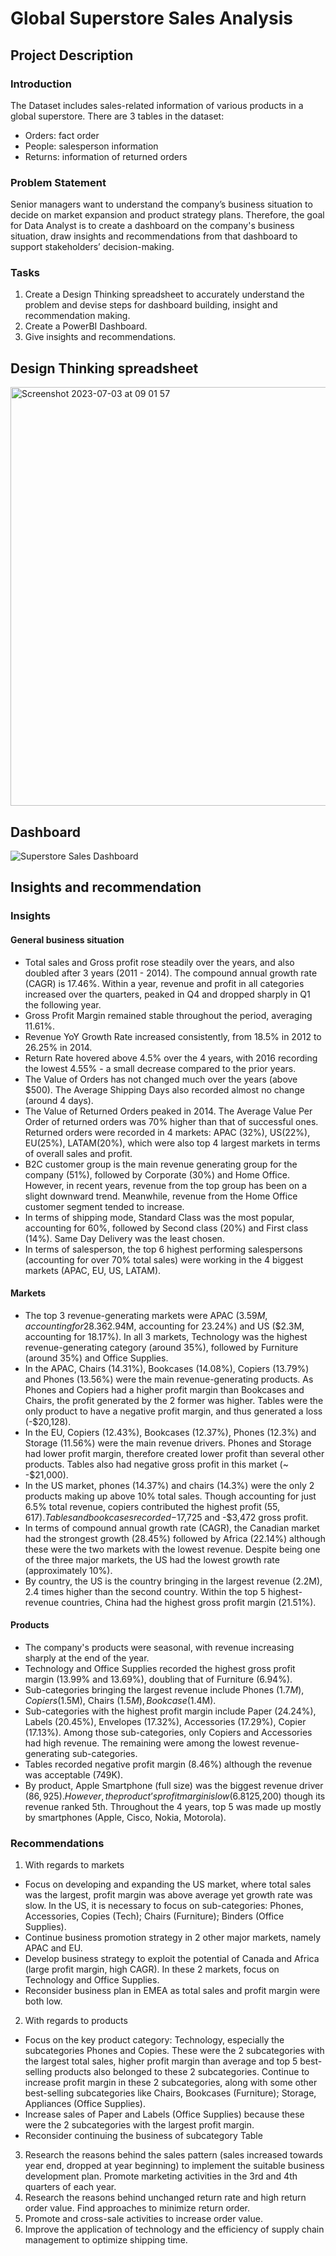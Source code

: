 # Global Superstore Sales Analysis
## Project Description
### Introduction
The Dataset includes sales-related information of various products in a global superstore. There are 3 tables in the dataset:
- Orders: fact order
- People: salesperson information
- Returns: information of returned orders
### Problem Statement
Senior managers want to understand the company’s business situation to decide on market expansion and product strategy plans. 
Therefore, the goal for Data Analyst is to create a dashboard on the company's business situation, draw insights and recommendations from that dashboard to support stakeholders’ decision-making.
### Tasks
1. Create a Design Thinking spreadsheet to accurately understand the problem and devise steps for dashboard building, insight and recommendation making.
2. Create a PowerBI Dashboard.
3. Give insights and recommendations.
## Design Thinking spreadsheet
<img width="670" alt="Screenshot 2023-07-03 at 09 01 57" src="https://github.com/ngocminhantran/Superstore-Sales-Analysis/assets/130781119/5a1fb706-868d-450d-a60f-ed5b3ba60942">

## Dashboard
![Superstore Sales Dashboard](https://github.com/ngocminhantran/Superstore-Sales-Analysis/assets/130781119/aba75176-8e65-465e-b39e-e5ea262de2ae)

## Insights and recommendation
### Insights
#### General business situation
- Total sales and Gross profit rose steadily over the years, and also doubled after 3 years (2011 - 2014). The compound annual growth rate (CAGR) is 17.46%. Within a year, revenue and profit in all categories increased over the quarters, peaked in Q4 and dropped sharply in Q1 the following year.
- Gross Profit Margin remained stable throughout the period, averaging 11.61%.
- Revenue YoY Growth Rate increased consistently, from 18.5% in 2012 to 26.25% in 2014.
- Return Rate hovered above 4.5% over the 4 years, with 2016 recording the lowest 4.55% - a small decrease compared to the prior years. 
- The Value of Orders has not changed much over the years (above $500). The Average Shipping Days also recorded almost no change (around 4 days).
- The Value of Returned Orders peaked in 2014. The Average Value Per Order of returned orders was 70% higher than that of successful ones. Returned orders were recorded in 4 markets: APAC (32%), US(22%), EU(25%), LATAM(20%), which were also top 4 largest markets in terms of overall sales and profit.
- B2C customer group is the main revenue generating group for the company (51%), followed by Corporate (30%) and Home Office. However, in recent years, revenue from the top group has been on a slight downward trend. Meanwhile, revenue from the Home Office customer segment tended to increase.
- In terms of shipping mode, Standard Class was the most popular, accounting for 60%, followed by Second class (20%) and First class (14%). Same Day Delivery was the least chosen.
- In terms of salesperson, the top 6 highest performing salespersons (accounting for over 70% total sales) were working in the 4 biggest markets (APAC, EU, US, LATAM).
#### Markets
- The top 3 revenue-generating markets were APAC ($3.59M, accounting for 28.36%), EU ($2.94M, accounting for 23.24%) and US ($2.3M, accounting for 18.17%). In all 3 markets, Technology was the highest revenue-generating category (around 35%), followed by Furniture (around 35%) and Office Supplies.
- In the APAC, Chairs (14.31%), Bookcases (14.08%), Copiers (13.79%) and Phones (13.56%) were the main revenue-generating products. As Phones and Copiers had a higher profit margin than Bookcases and Chairs, the profit generated by the 2 former was higher. Tables were the only product to have a negative profit margin, and thus generated a loss (-$20,128).
- In the EU, Copiers (12.43%), Bookcases (12.37%), Phones (12.3%) and Storage (11.56%) were the main revenue drivers. Phones and Storage had lower profit margin, therefore created lower profit than several other products. Tables also had negative gross profit in this market (~ -$21,000).
- In the US market, phones (14.37%) and chairs (14.3%) were the only 2 products making up above 10% total sales. Though accounting for just 6.5% total revenue, copiers contributed the highest profit ($55,617). Tables and bookcases recorded -$17,725 and -$3,472 gross profit.
- In terms of compound annual growth rate (CAGR), the Canadian market had the strongest growth (28.45%) followed by Africa (22.14%) although these were the two markets with the lowest revenue. Despite being one of the three major markets, the US had the lowest growth rate (approximately 10%).
- By country, the US is the country bringing in the largest revenue (2.2M), 2.4 times higher than the second country. Within the top 5 highest-revenue countries, China had the highest gross profit margin (21.51%).
#### Products
- The company's products were seasonal, with revenue increasing sharply at the end of the year.
- Technology and Office Supplies recorded the highest gross profit margin (13.99% and 13.69%), doubling that of Furniture (6.94%).
- Sub-categories bringing the largest revenue include Phones ($1.7M), Copiers ($1.5M), Chairs ($1.5M), Bookcase ($1.4M).
- Sub-categories with the highest profit margin include Paper (24.24%), Labels (20.45%), Envelopes (17.32%), Accessories (17.29%), Copier (17.13%). Among those sub-categories, only Copiers and Accessories had high revenue. The remaining were among the lowest revenue-generating sub-categories.
- Tables recorded negative profit margin (8.46%) although the revenue was acceptable (749K).
- By product, Apple Smartphone (full size) was the biggest revenue driver ($86,925). However, the product’s profit margin is low (6.81%) and thus its profit was lower than several other products. Within the top 5 highest revenue products, Canon ImageCLASS 2200 Advanced Copier had the highest profit margin (up to nearly 41%), and thus its profit ranked 1st (~$25,200) though its revenue ranked 5th. Throughout the 4 years, top 5 was made up mostly by smartphones (Apple, Cisco, Nokia, Motorola).
### Recommendations
1. With regards to markets
- Focus on developing and expanding the US market, where total sales was the largest, profit margin was above average yet growth rate was slow. In the US, it is necessary to focus on sub-categories: Phones, Accessories, Copies (Tech); Chairs (Furniture); Binders (Office Supplies).
- Continue business promotion strategy in 2 other major markets, namely APAC and EU.
- Develop business strategy to exploit the potential of Canada and Africa (large profit margin, high CAGR). In these 2 markets, focus on Technology and Office Supplies.
- Reconsider business plan in EMEA as total sales and profit margin were both low.
2. With regards to products
- Focus on the key product category: Technology, especially the subcategories Phones and Copies. These were the 2 subcategories with the largest total sales, higher profit margin than average and top 5 best-selling products also belonged to these 2 subcategories. Continue to increase profit margin in these 2 subcategories, along with some other best-selling subcategories like Chairs, Bookcases (Furniture); Storage, Appliances (Office Supplies).
- Increase sales of Paper and Labels (Office Supplies) because these were the 2 subcategories with the largest profit margin.
- Reconsider continuing the business of subcategory Table
3. Research the reasons behind the sales pattern (sales increased towards year end, dropped at year beginning) to implement the suitable business development plan. Promote marketing activities in the 3rd and 4th quarters of each year.
4. Research the reasons behind unchanged return rate and high return order value. Find approaches to minimize return order.
5. Promote and cross-sale activities to increase order value.
6. Improve the application of technology and the efficiency of supply chain management to optimize shipping time.

